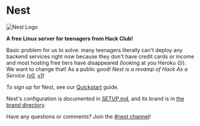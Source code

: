 # Nest

![Nest Logo](/brand/logo.png)

**A free Linux server for teenagers from Hack Club!**

Basic problem for us to solve: many teenagers literally can't deploy any backend services right now because they don't have credit cards or income and most hosting free tiers have disappeared (looking at you Heroku 😔). We want to change that! As a public good! _Nest is a revamp of Hack As a Service ([v0](https://github.com/hackclub/hack-as-a-service-v0), [v1](https://github.com/hack-as-a-service))_

To sign up for Nest, see our [Quickstart](https://guides.hackclub.app/index.php/Quickstart) guide.

Nest's configuration is documented in [SETUP.md](/SETUP.md), and its brand is in [the brand directory](/brand/).

Have any questions or comments? Join the [#nest channel](https://hackclub.slack.com/archives/C056WDR3MQR)!
